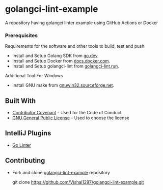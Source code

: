 # golangci-lint-example
A repository having golangci linter example using GitHub Actions or Docker

### Prerequisites

Requirements for the software and other tools to build, test and push 
- Install and Setup Golang SDK from [go.dev](https://go.dev/doc/install).
- Install and Setup Docker from [docs.docker.com](https://docs.docker.com/engine/install/).
- Install and Setup golangci-lint from [golangci-lint.run](https://golangci-lint.run/usage/install/).

Additional Tool For Windows
- Install GNU make from [gnuwin32.sourceforge.net](https://gnuwin32.sourceforge.net/packages/make.htm).

## Built With

  - [Contributor Covenant](https://www.contributor-covenant.org/) - Used
    for the Code of Conduct
  - [GNU General Public License](https://creativecommons.org/) - Used to choose
    the license

## IntelliJ Plugins

- [Go Linter](https://plugins.jetbrains.com/plugin/12496-go-linter)

## Contributing

- Fork and clone [golangci-lint-example](https://github.com/Vishal1297/golangci-lint-example) repository

    git clone https://github.com/Vishal1297/golangci-lint-example.git